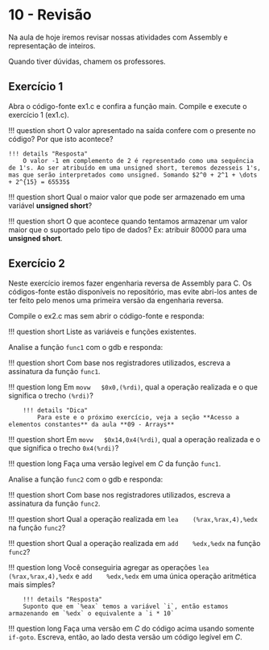 # 10 - Revisão

Na aula de hoje iremos revisar nossas atividades com Assembly e representação de inteiros.

Quando tiver dúvidas, chamem os professores.

## Exercício 1

Abra o código-fonte ex1.c e confira a função main. Compile e execute o exercício 1 (ex1.c).

!!! question short
    O valor apresentado na saída confere com o presente no código? Por que isto acontece?

    !!! details "Resposta"
        O valor -1 em complemento de 2 é representado como uma sequência de 1's. Ao ser atribuído em uma unsigned short, teremos dezesseis 1's, mas que serão interpretados como unsigned. Somando $2^0 + 2^1 + \dots + 2^{15} = 65535$

!!! question short
    Qual o maior valor que pode ser armazenado em uma variável **unsigned short**?

!!! question short
    O que acontece quando tentamos armazenar um valor maior que o suportado pelo tipo de dados? Ex: atribuir 80000 para uma **unsigned short**.

## Exercício 2

Neste exercício iremos fazer engenharia reversa de Assembly para C. Os códigos-fonte estão disponíveis no repositório, mas evite abri-los antes de ter feito pelo menos uma primeira versão da engenharia reversa.

Compile o ex2.c mas sem abrir o código-fonte e responda:

!!! question short
    Liste as variáveis e funções existentes.

Analise a função `func1` com o gdb e responda:

!!! question short
    Com base nos registradores utilizados, escreva a assinatura da função `func1`.

!!! question long
    Em `movw   $0x0,(%rdi)`, qual a operação realizada e o que significa o trecho `(%rdi)`?
    
        !!! details "Dica"
            Para este e o próximo exercício, veja a seção **Acesso a elementos constantes** da aula **09 - Arrays**

!!! question short
    Em `movw   $0x14,0x4(%rdi)`, qual a operação realizada e o que significa o trecho `0x4(%rdi)`?

!!! question long
    Faça uma versão legível em *C* da função `func1`.

Analise a função `func2` com o gdb e responda:

!!! question short
    Com base nos registradores utilizados, escreva a assinatura da função `func2`.

!!! question short
    Qual a operação realizada em `lea    (%rax,%rax,4),%edx` na função `func2`?

!!! question short
    Qual a operação realizada em `add    %edx,%edx` na função `func2`?

!!! question long
    Você conseguiria agregar as operações `lea    (%rax,%rax,4),%edx` e `add    %edx,%edx` em uma única operação aritmética mais simples?
    
        !!! details "Resposta"
        Suponto que em `%eax` temos a variável `i`, então estamos armazenando em `%edx` o equivalente a `i * 10`

!!! question long
    Faça uma versão em *C* do código acima usando somente `if-goto`. Escreva, então, ao lado desta versão um código legível em *C*.

